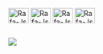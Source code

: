 
<div style="display: inline_block"><br>
  <img align="center" alt="Rafa-Js" height="30" width="40" src="https://cdn.jsdelivr.net/gh/devicons/devicon@latest/icons/android/android-original.svg">
   <img align="center" alt="Rafa-Js" height="30" width="40" src="https://cdn.jsdelivr.net/gh/devicons/devicon@latest/icons/kotlin/kotlin-original-wordmark.svg">
 <img align="center" alt="Rafa-Js" height="30" width="40" src="https://cdn.jsdelivr.net/gh/devicons/devicon@latest/icons/flutter/flutter-original.svg">

 <img align="center" alt="Rafa-Js" height="30" width="40" src="https://cdn.jsdelivr.net/gh/devicons/devicon@latest/icons/java/java-original-wordmark.svg">
</div>
  
  ##
 
<div> 

 <a href="https://www.linkedin.com/in/rafaella-ballerini-45875016a" target="_blank"><img src="https://img.shields.io/badge/-LinkedIn-%230077B5?style=for-the-badge&logo=linkedin&logoColor=white" target="_blank"></a> 
  
</div>

